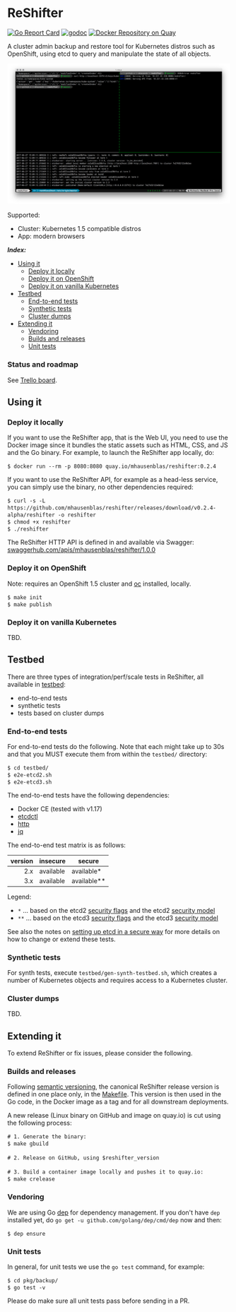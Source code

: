 # ReShifter

[![Go Report Card](https://goreportcard.com/badge/github.com/mhausenblas/reshifter)](https://goreportcard.com/report/github.com/mhausenblas/reshifter)
[![godoc](https://godoc.org/github.com/mhausenblas/reshifter?status.svg)](https://godoc.org/github.com/mhausenblas/reshifter)
[![Docker Repository on Quay](https://quay.io/repository/mhausenblas/reshifter/status "Docker Repository on Quay")](https://quay.io/repository/mhausenblas/reshifter)

A cluster admin backup and restore tool for Kubernetes distros such as OpenShift, using etcd to query and manipulate the state of all objects.

[![Screen cast: Introducing ReShifter](images/reshifter-cli.png)](https://www.useloom.com/share/e590aedeb95b441fb23ab4f9e9e80c32 "Introducing ReShifter")  

Supported:

- Cluster: Kubernetes 1.5 compatible distros
- App: modern browsers

***Index:***

- [Using it](#using-it)
  - [Deploy it locally](#deploy-it-locally)
  - [Deploy it on OpenShift](#deploy-it-on-openshift)
  - [Deploy it on vanilla Kubernetes](#deploy-it-on-vanilla-kubernetes)
- [Testbed](#testbed)
  - [End-to-end tests](#end-to-end-tests)
  - [Synthetic tests](#synthetic-tests)
  - [Cluster dumps](#cluster-dumps)
- [Extending it](#extending-it)
  - [Vendoring](#vendoring)
  - [Builds and releases](#builds-and-releases)
  - [Unit tests](#unit-tests)

### Status and roadmap

See [Trello board](https://trello.com/b/iOrEdJQ3/reshifter).

## Using it

### Deploy it locally

If you want to use the ReShifter app, that is the Web UI, you need to use the Docker image since it bundles the static assets such as HTML, CSS, and JS and the Go binary.
For example, to launch the ReShifter app locally, do:

```
$ docker run --rm -p 8080:8080 quay.io/mhausenblas/reshifter:0.2.4
```

If you want to use the ReShifter API, for example as a head-less service, you can simply use the binary, no other dependencies required:

```
$ curl -s -L https://github.com/mhausenblas/reshifter/releases/download/v0.2.4-alpha/reshifter -o reshifter
$ chmod +x reshifter
$ ./reshifter
```

The ReShifter HTTP API is defined in and available via Swagger: [swaggerhub.com/apis/mhausenblas/reshifter/1.0.0](https://swaggerhub.com/apis/mhausenblas/reshifter/1.0.0)

### Deploy it on OpenShift

Note: requires an OpenShift 1.5 cluster and [oc](https://github.com/openshift/origin/releases/tag/v1.5.1) installed, locally.

```
$ make init
$ make publish
```

### Deploy it on vanilla Kubernetes

TBD.

## Testbed

There are three types of integration/perf/scale tests in ReShifter, all available in [testbed](testbed/):

- end-to-end tests
- synthetic tests
- tests based on cluster dumps

### End-to-end tests

For end-to-end tests do the following. Note that each might take up to 30s and that you MUST execute them from within the `testbed/` directory:

```
$ cd testbed/
$ e2e-etcd2.sh
$ e2e-etcd3.sh
```

The end-to-end tests have the following dependencies:

- Docker CE (tested with v1.17)
- [etcdctl](https://github.com/coreos/etcd/tree/master/etcdctl)
- [http](https://httpie.org)
- [jq](https://stedolan.github.io/jq/)

The end-to-end test matrix is as follows:

|version   | insecure  | secure       |
| --------:| --------- | ------------ |
| 2.x      | available | available*   |
| 3.x      | available | available**  |

Legend:

- `*` … based on the etcd2 [security flags](https://coreos.com/etcd/docs/latest/v2/configuration.html#security-flags) and the etcd2 [security model](https://coreos.com/etcd/docs/latest/v2/security.html)
- `**` … based on the etcd3 [security flags](https://coreos.com/etcd/docs/latest/op-guide/configuration.html#security-flags) and the etcd3 [security model](https://coreos.com/etcd/docs/latest/op-guide/security.html)

See also the notes on [setting up etcd in a secure way](testbed/certs/README.md) for more details on how to change or extend these tests.

### Synthetic tests

For synth tests, execute `testbed/gen-synth-testbed.sh`, which creates a number of Kubernetes objects and requires access to a Kubernetes cluster.

### Cluster dumps

TBD.


## Extending it

To extend ReShifter or fix issues, please consider the following.

### Builds and releases

Following [semantic versioning](http://semver.org/), the canonical ReShifter release version is defined in one place only,
in the [Makefile](Makefile). This version is then used in the Go code, in the Docker image as a tag and for all downstream
deployments.

A new release (Linux binary on GitHub and image on quay.io) is cut using the following process:

```
# 1. Generate the binary:
$ make gbuild

# 2. Release on GitHub, using $reshifter_version

# 3. Build a container image locally and pushes it to quay.io:
$ make crelease
```

### Vendoring

We are using Go [dep](https://github.com/golang/dep) for dependency management.
If you don't have `dep` installed yet, do `go get -u github.com/golang/dep/cmd/dep` now and then:

```
$ dep ensure
```

### Unit tests

In general, for unit tests we use the `go test` command, for example:

```
$ cd pkg/backup/
$ go test -v
```

Please do make sure all unit tests pass before sending in a PR.
